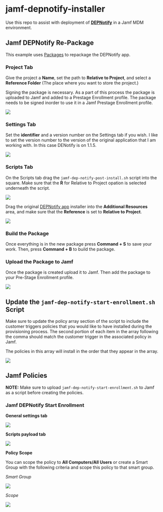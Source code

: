 # jamf-depnotify-installer

Use this repo to assist with deployment of **[DEPNotify](https://gitlab.com/Mactroll/DEPNotify)** in a Jamf MDM environment.


## Jamf DEPNotify Re-Package

This example uses [Packages](http://s.sudre.free.fr/Software/Packages/about.html) to repackage the DEPNotify app.

### Project Tab

Give the project a **Name**, set the path to **Relative to Project**, and select a **Reference Folder** (The place where you want to store the project.)

Signing the package is necessary. As a part of this process the package is uploaded to Jamf and added to a Prestage Enrollment profile. The package needs to be signed inorder to use it in a Jamf Prestage Enrollment profile.

![](screenshots/packages_project_tab.png)


### Settings Tab

Set the **identifier** and a version number on the Settings tab if you wish. I like to set the version number to the version of the original application that I am working with. In this case DENotify is on 1.1.5.

![](screenshots/packages_settings_tab.png)


### Scripts Tab

On the Scripts tab drag the `jamf-dep-notify-post-install.sh` script into the square. Make sure that the **R** for Relative to Project opation is selected underneath the script.

![](screenshots/packages_scripts_tab_01.png)

Drag the original [DEPNotify app](https://gitlab.com/Mactroll/DEPNotify) installer into the **Additional Resources** area, and make sure that the **Reference** is set to **Relative to Project**.

![](screenshots/packages_scripts_tab_02.png)


### Build the Package

Once everything is in the new package press **Command + S** to save your work. Then, press **Command + B** to build the package.


### Upload the Package to Jamf

Once the package is created upload it to Jamf. Then add the package to your Pre-Stage Enrollment profile.

![](screenshots/prestage_enrollment_package.png)


## Update the `jamf-dep-notify-start-enrollment.sh` Script

Make sure to update the policy array section of the script to include the customer triggers policies that you would like to have installed during the provisioning process. The second portion of each item in the array following the comma should match the customer trigger in the associated policy in Jamf.

The policies in this array will install in the order that they appear in the array.

![](screenshots/policy_array_in_depnotify_enrollment_script.png)


## Jamf Policies

**NOTE:** Make sure to upload `jamf-dep-notify-start-enrollment.sh` to Jamf as a script before creating the policies.

### Jamf DEPNotify Start Enrollment

**General settings tab**

![](screenshots/start_depnotify_policy_general.png)

**Scripts payload tab**

![](screenshots/start_depnotify_policy_script.png)

**Policy Scope**

You can scope the policy to **All Computers/All Users** or create a Smart Group with the following criteria and scope this policy to that smart group.

_Smart Group_

![](screenshots/smart_group_has_jamf_pppc_profile.png)

_Scope_

![](screenshots/start_depnotify_policy_scope.png)


